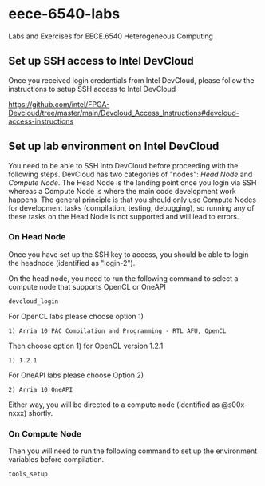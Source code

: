 # eece-6540-labs
Labs and Exercises for EECE.6540 Heterogeneous Computing

## Set up SSH access to Intel DevCloud

Once you received login credentials from Intel DevCloud, please follow the instructions to setup SSH access to Intel DevCloud

https://github.com/intel/FPGA-Devcloud/tree/master/main/Devcloud_Access_Instructions#devcloud-access-instructions

## Set up lab environment on Intel DevCloud

You need to be able to SSH into DevCloud before proceeding with the following steps. DevCloud has two categories of "nodes": *Head Node* and *Compute Node*. The Head Node is the landing point once you login via SSH whereas a Compute Node is where the main code development work happens. The general principle is that you should only use Compute Nodes for development tasks (compilation, testing, debugging), so running any of these tasks on the Head Node is not supported and will lead to errors.

### On Head Node
Once you have set up the SSH key to access, you should be able to login the headnode (identified as "login-2").

On the head node, you need to run the following command to select a compute node that supports OpenCL or OneAPI 

```
devcloud_login
```

For OpenCL labs please choose option 1)
```
1) Arria 10 PAC Compilation and Programming - RTL AFU, OpenCL
```
Then choose option 1) for OpenCL version 1.2.1
```
1) 1.2.1
```

For OneAPI labs please choose Option 2)
```
2) Arria 10 OneAPI
```

Either way, you will be directed to a compute node (identified as @s00x-nxxx) shortly. 

### On Compute Node
Then you will need to run the following command to set up the environment variables before compilation.

```
tools_setup
```
